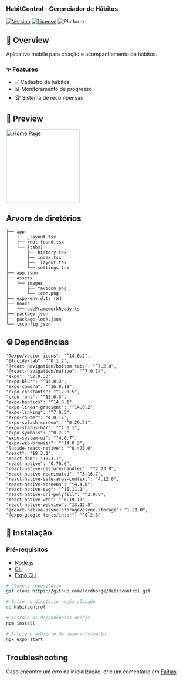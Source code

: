 ### HabitControl - Gerenciador de Hábitos

[![Version](https://img.shields.io/badge/version-1.0.0-blue)](https://github.com/lordborge/habitcontrol)
[![License](https://img.shields.io/badge/license-Artistic_2.0_%2F_MIT-green)](LICENSE)
![Platform](https://img.shields.io/badge/platform-Android-lightgrey)

## 📌 Overview
Aplicativo mobile para criação e acompanhamento de hábitos.

### ✨ Features

- ✅ Cadastro de hábitos
- 📊 Monitoramento de progresso
- 🏆 Sistema de recompensas

## 📸 Preview

<img src="https://i.postimg.cc/DfDhd1Sd/HOME.jpg" alt="Home Page" width="200">

## Árvore de diretórios

	├── app
	│   ├── _layout.tsx
	│   ├── +not-found.tsx
	│   └── (tabs)
	│       ├── history.tsx
	│       ├── index.tsx
	│       ├── _layout.tsx
	│       └── settings.tsx
	├── app.json
	├── assets
	│   └── images
	│       ├── favicon.png
	│       └── icon.png
	├── expo-env.d.ts (❌)
	├── hooks
	│   └── useFrameworkReady.ts
	├── package.json
	├── package-lock.json
	└── tsconfig.json

## ⚙️ Dependências
    "@expo/vector-icons": "^14.0.2",
    "@lucide/lab": "^0.1.2",
    "@react-navigation/bottom-tabs": "^7.2.0",
    "@react-navigation/native": "^7.0.14",
    "expo": "52.0.33",
    "expo-blur": "^14.0.3",
    "expo-camera": "^16.0.18",
    "expo-constants": "^17.0.5",
    "expo-font": "^13.0.3",
    "expo-haptics": "^14.0.1",
    "expo-linear-gradient": "^14.0.2",
    "expo-linking": "^7.0.5",
    "expo-router": "4.0.17",
    "expo-splash-screen": "^0.29.21",
    "expo-status-bar": "^2.0.1",
    "expo-symbols": "^0.2.2",
    "expo-system-ui": "^4.0.7",
    "expo-web-browser": "^14.0.2",
    "lucide-react-native": "^0.475.0",
    "react": "18.3.1",
    "react-dom": "18.3.1",
    "react-native": "0.76.6",
    "react-native-gesture-handler": "^2.23.0",
    "react-native-reanimated": "^3.16.7",
    "react-native-safe-area-context": "4.12.0",
    "react-native-screens": "^4.4.0",
    "react-native-svg": "^15.11.1",
    "react-native-url-polyfill": "^2.0.0",
    "react-native-web": "^0.19.13",
    "react-native-webview": "13.12.5",
    "@react-native-async-storage/async-storage": "1.21.0",
    "@expo-google-fonts/inter": "^0.2.3"


## 🚀 Instalação

### Pré-requisitos
- [Node.js](https://nodejs.org/download)
- [Git](https://git-scm.com/)
- [Expo CLI](https://expo.dev)

```bash
# Clone o repositório
git clone https://github.com/lordborge/Habitcontrol.git 

# Entre no diretório recém clonado
cd Habitcontrol

# Instale as dependências nodejs
npm install

# Inicie o ambiente de desenvolvimento
npx expo start
```
## Troubleshooting

Caso encontre um erro na inicialização, crie um comentário em [Falhas](https://github.com/LordBorge/Habitcontrol/issues/new)


